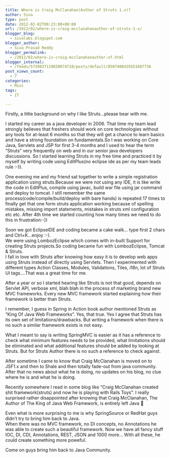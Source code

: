 ```yaml
---
title: Where is Craig McClanahan(Author of Struts 1.x)?
author: Siva
type: post
date: 2012-02-02T00:23:00+00:00
url: /2012/02/where-is-craig-mcclanahanauthor-of-struts-1-x/
blogger_blog:
  - sivalabs.blogspot.com
blogger_author:
  - Siva Prasad Reddy
blogger_permalink:
  - /2012/02/where-is-craig-mcclanahanauthor-of.html
blogger_internal:
  - /feeds/5739837119650074728/posts/default/8507408435651687736
post_views_count:
  - 7
categories:
  - Misc
tags:
  - IT

---
```

Firstly, a little background on why I like Struts&#8230;please bear with me.

I started my career as a java developer in 2006. That time my team lead strongly believes that freshers should work on core technologies without any tools for at-least 6 months so that they will get a chance to learn basics and have a strong foundation on fundamentals.So I was working on Core Java, Servlets and JSP for first 3-4 months and I used to hear the term &#8220;Struts&#8221; very frequently on web and in our senior java developers discussions. So I started learning Struts in my free time and practiced it by myself by writing code using EditPlus(no eclipse ide as per my team leads rule :-)).

One evening me and my friend sat together to write a simple registration application using struts.Because we were not using any IDE, it is like write the code in EditPlus, compile using javac, build war file using jar command and deploy to tomcat. I still remember the same process(code/compile/build/deploy with bare hands) is repeated 17 times to finally get that one form struts application working because of spelling mistakes, missing import statements, mistakes in struts xml configuration etc etc. After 4th time we started counting how many times we need to do this in frustration:-))

Soon we got EclipseIDE and coding became a cake walk&#8230; type first 2 chars and Ctrl+K&#8230;enjoy :-).  
We were using LombozEclipse which comes with in-built Support for creating Struts projects.So coding became fun with LombozEclipse, Tomcat & Struts.   
I fall in love with Struts after knowing how easy it is to develop web apps using Struts instead of directly using Servlets. Then I experimented with different types Action Classes, Modules, Validations, Tiles, i18n, lot of Struts UI tags&#8230;.That was a great time for me.

After a year or so I started hearing like Struts is not that good, depends on Servlet API, verbose xml, blah blah in the process of marketing brand new MVC frameworks. Every new MVC framework started explaining how their framework is better than Struts. 

I remember, I guess in Spring in Action book author mentioned Struts as &#8220;King Of Java Web Frameworks&#8221;. Yes, that true. Yes I agree that Struts has its own set of limitations/drawbacks. But writing a framework when there is no such a similar framework exists is not easy.

What I meant to say is writing SpringMVC is easier as it has a reference to check what minimum features needs to be provided, what limitations should be eliminated and what additional features should be added by looking at Struts. But for Struts Author there is no such a reference to check against.

After sometime I came to know that Craig McClanahan is moved on to JSF1.x and then to Shale and then totally fade-out from java community.  
After that no news about what he is doing, no updates on his blog, no clue where he is and what he is doing.

Recently somewhere I read in some blog like &#8220;Craig McClanahan created shit framework(struts) and now he is playing with Rails Toys&#8221;. I really surprised rather disappointed after knowing that Craig McClanahan, The Author of The King of Java Web Framework, is entirely left Java 🙁

Even what is more surprising to me is why SpringSource or RedHat guys didn&#8217;t try to bring him back to Java.  
When there was no MVC framework, no DI concepts, no Annotations he was able to create such a beautiful framework. Now we have all fancy stuff IOC, DI, CDI, Annotations, REST, JSON and 1000 more&#8230; With all these, he could create something more poweful.

Come on guys bring him back to Java Community.